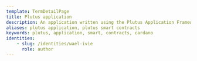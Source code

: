 ```yaml
---
template: TermDetailPage
title: Plutus application
description: An application written using the Plutus Application Framework.
aliases: plutus application, plutus smart contracts
keywords: plutus, application, smart, contracts, cardano
identities: 
    - slug: /identities/wael-ivie
      role: author
---
```

